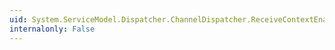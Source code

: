 ```yaml
---
uid: System.ServiceModel.Dispatcher.ChannelDispatcher.ReceiveContextEnabled
internalonly: False
---
```

